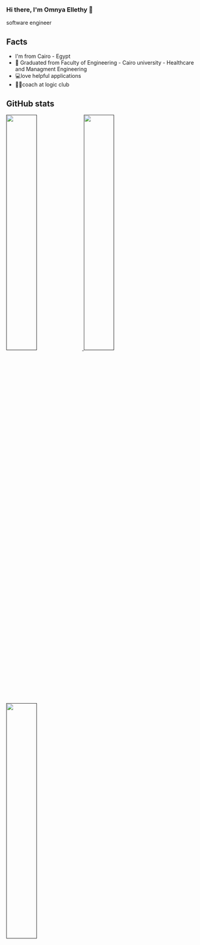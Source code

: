 ### Hi there, I'm Omnya Ellethy 👋
software engineer

Facts
------------
-  I'm from Cairo - Egypt 
- 🏫 Graduated from Faculty of Engineering - Cairo university - Healthcare and Managment Engineering
- 💻love helpful applications
- 👩‍🏫coach at logic club

GitHub stats
------------
<p align="left">
  <a href="">
    <img width="40%" src="https://github-readme-stats.vercel.app/api?username=Omnya-Ellethy&show_icons=true&theme=aura_dark&hide_border=true" />
    <img width="40%" src="https://github-readme-stats.vercel.app/api/top-langs/?username=Omnya-Ellethy&theme=dracula&layout=compact" />
    <img width="40%" src="https://github-readme-streak-stats.herokuapp.com/?user=Omnya-Ellethy&theme=dracula&hide_border=true" />
  </a>
</p>

<!--
**Omnya-Ellethy/Omnya-Ellethy** is a ✨ _special_ ✨ repository because its `README.md` (this file) appears on your GitHub profile.

Here are some ideas to get you started:

- 🔭 I’m currently working on ...
- 🌱 I’m currently learning ...
- 👯 I’m looking to collaborate on ...
- 🤔 I’m looking for help with ...
- 💬 Ask me about ...
- 📫 How to reach me: ...
- 😄 Pronouns: ...
- ⚡ Fun fact: ...
-->
